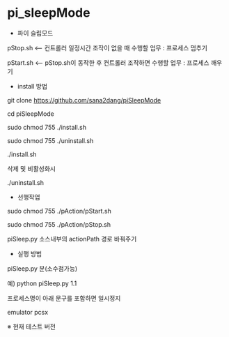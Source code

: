 # pi_sleepMode
- 파이 슬립모드

pStop.sh <-- 컨트롤러 일정시간 조작이 없을 때 수행할 업무 : 프로세스 멈추기

pStart.sh <-- pStop.sh이 동작한 후 컨트롤러 조작하면 수행할 업무 : 프로세스 깨우기




- install 방법

git clone https://github.com/sana2dang/piSleepMode

cd piSleepMode

sudo chmod 755 ./install.sh

sudo chmod 755 ./uninstall.sh

./install.sh



삭제 및 비활성화시

./uninstall.sh


- 선행작업

sudo chmod 755 ./pAction/pStart.sh

sudo chmod 755 ./pAction/pStop.sh


piSleep.py 소스내부의 actionPath 경로 바꿔주기


- 실행 방법

piSleep.py 분(소수점가능)


예) python piSleep.py 1.1




프로세스명이 아래 문구를 포함하면 일시정지

emulator
pcsx



※ 현재 테스트 버전
